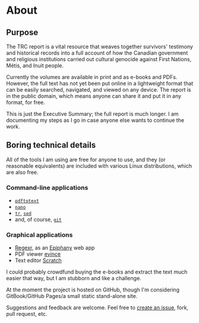 # About

## Purpose

The TRC report is a vital resource that weaves together survivors' testimony and historical records into a full account of how the Canadian government and religious institutions carried out cultural genocide against First Nations, Métis, and Inuit people. 

Currently the volumes are available in print and as e-books and PDFs. However, the full text has not yet been put online in a lightweight format that can be easily searched, navigated, and viewed on any device. The report is in the public domain, which means anyone can share it and put it in any format, for free.

This is just the Executive Summary; the full report is much longer. I am documenting my steps as I go in case anyone else wants to continue the work.

## Boring technical details

All of the tools I am using are free for anyone to use, and they (or reasonable equivalents) are included with various Linux distributions, which are also free.

### Command-line applications

- [```pdftotext```](https://en.wikipedia.org/wiki/Pdftotext)
- [```nano```](https://nano-editor.org/)
- [```tr```](https://en.wikipedia.org/wiki/Tr_(Unix)), [```sed```](https://en.wikipedia.org/wiki/Sed)
- and, of course, [```git```](http://blog.scottlowe.org/2015/01/14/non-programmer-git-intro/)

### Graphical applications

- [Regexr](http://regexr.com), as an [Epiphany](https://elementary.io/#showcase-epiphany) web app
- PDF viewer [evince](https://wiki.gnome.org/Apps/Evince)
- Text editor [Scratch](https://elementary.io/#showcase-scratch)

I could probably crowdfund buying the e-books and extract the text much easier that way, but I am stubborn and like a challenge.

At the moment the project is hosted on GitHub, though I'm considering GitBook/GitHub Pages/a small static stand-alone site. 

Suggestions and feedback are welcome. Feel free to [create an issue](https://github.com/nevillepark/trc/issues), fork, pull request, etc.
